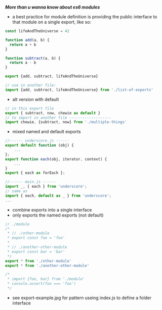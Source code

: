 ***More than u wanna know about es6 modules***
* a best practice for module definition is providing the public
interface to that module on a single export, like so:
```javascript
const lifeAndTheUniverse = 42

function add(a, b) {
  return a + b
}

function subtract(a, b) {
  return a - b
}

export {add, subtract, lifeAndTheUniverse}

// use in another file:
import {add, subtract, lifeAndTheUniverse} from './list-of-exports'
```
* alt version with default
```javascript
// in this export file
export { subtract, now, chewie as default }
// to import in another file -------------------
import chewie, {subtract, now} from './multiple-things'

```
* mixed named and default exports
```javascript
//------ underscore.js ------
export default function (obj) {
    ...
};
export function each(obj, iterator, context) {
    ...
}
export { each as forEach };

//------ main.js ------
import _, { each } from 'underscore';
// same as
import { each, default as _ } from 'underscore';
...
```

* combine exports into a single interface
* only exports the named exports (not default)
```javascript
// ./module
/*
 * // ./other-module
 * export const foo = 'foo'
 *
 * // ./another-other-module
 * export const bar = 'bar'
 */
export * from './other-module'
export * from './another-other-module'

/*
 * import {foo, bar} from './module'
 * console.assert(foo === 'foo')
 */
```

* see export-example.jpg for pattern useing index.js to define a folder interface
